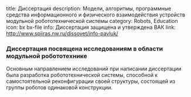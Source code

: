 title: Диссертация 
description: Модели, алгоритмы, программные средства информационного и физического взаимодействия устройств модульной робототехнической системы 
category: Robots, Education 
icon: bx bx-file 
info: Диссертация защищена и утверждена ВАК 
link: http://www.spiiras.nw.ru/dissovet/info-pavluk/


### Диссертация посвящена исследованиям в области модульной робототехнике

Основным направлением исследований при написании диссертации была разработка робототехнической системы, способной к самостоятельной реконфигурации своей структуры, состоящей из группы роботов одинаковой конструкции.
